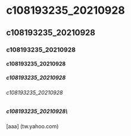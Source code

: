 # c108193235_20210928
## c108193235_20210928
### c108193235_20210928
#### c108193235_20210928
##### c108193235_20210928
###### c108193235_20210928
##### **c108193235_20210928**\
[aaa] (tw.yahoo.com)

